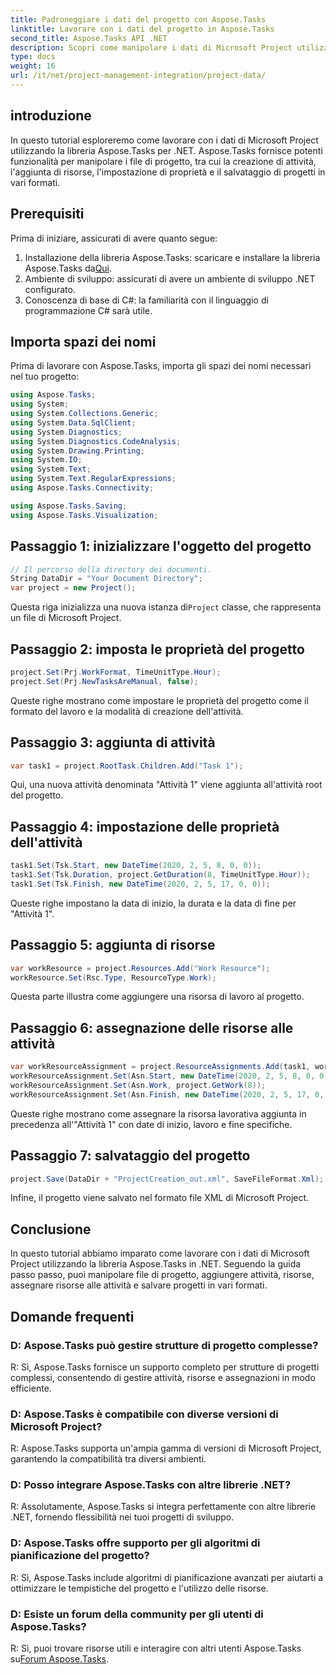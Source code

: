 ```yaml
---
title: Padroneggiare i dati del progetto con Aspose.Tasks
linktitle: Lavorare con i dati del progetto in Aspose.Tasks
second_title: Aspose.Tasks API .NET
description: Scopri come manipolare i dati di Microsoft Project utilizzando Aspose.Tasks in .NET. Crea attività, aggiungi risorse e salva progetti con facilità.
type: docs
weight: 16
url: /it/net/project-management-integration/project-data/
---
```

## introduzione
In questo tutorial esploreremo come lavorare con i dati di Microsoft Project utilizzando la libreria Aspose.Tasks per .NET. Aspose.Tasks fornisce potenti funzionalità per manipolare i file di progetto, tra cui la creazione di attività, l'aggiunta di risorse, l'impostazione di proprietà e il salvataggio di progetti in vari formati.
## Prerequisiti
Prima di iniziare, assicurati di avere quanto segue:
1.  Installazione della libreria Aspose.Tasks: scaricare e installare la libreria Aspose.Tasks da[Qui](https://releases.aspose.com/tasks/net/).
2. Ambiente di sviluppo: assicurati di avere un ambiente di sviluppo .NET configurato.
3. Conoscenza di base di C#: la familiarità con il linguaggio di programmazione C# sarà utile.

## Importa spazi dei nomi
Prima di lavorare con Aspose.Tasks, importa gli spazi dei nomi necessari nel tuo progetto:
```csharp
using Aspose.Tasks;
using System;
using System.Collections.Generic;
using System.Data.SqlClient;
using System.Diagnostics;
using System.Diagnostics.CodeAnalysis;
using System.Drawing.Printing;
using System.IO;
using System.Text;
using System.Text.RegularExpressions;
using Aspose.Tasks.Connectivity;

using Aspose.Tasks.Saving;
using Aspose.Tasks.Visualization;
```

## Passaggio 1: inizializzare l'oggetto del progetto
```csharp
// Il percorso della directory dei documenti.
String DataDir = "Your Document Directory";
var project = new Project();
```
 Questa riga inizializza una nuova istanza di`Project` classe, che rappresenta un file di Microsoft Project.
## Passaggio 2: imposta le proprietà del progetto
```csharp
project.Set(Prj.WorkFormat, TimeUnitType.Hour);
project.Set(Prj.NewTasksAreManual, false);
```
Queste righe mostrano come impostare le proprietà del progetto come il formato del lavoro e la modalità di creazione dell'attività.
## Passaggio 3: aggiunta di attività
```csharp
var task1 = project.RootTask.Children.Add("Task 1");
```
Qui, una nuova attività denominata "Attività 1" viene aggiunta all'attività root del progetto.
## Passaggio 4: impostazione delle proprietà dell'attività
```csharp
task1.Set(Tsk.Start, new DateTime(2020, 2, 5, 8, 0, 0));
task1.Set(Tsk.Duration, project.GetDuration(8, TimeUnitType.Hour));
task1.Set(Tsk.Finish, new DateTime(2020, 2, 5, 17, 0, 0));
```
Queste righe impostano la data di inizio, la durata e la data di fine per "Attività 1".
## Passaggio 5: aggiunta di risorse
```csharp
var workResource = project.Resources.Add("Work Resource");
workResource.Set(Rsc.Type, ResourceType.Work);
```
Questa parte illustra come aggiungere una risorsa di lavoro al progetto.
## Passaggio 6: assegnazione delle risorse alle attività
```csharp
var workResourceAssignment = project.ResourceAssignments.Add(task1, workResource);
workResourceAssignment.Set(Asn.Start, new DateTime(2020, 2, 5, 8, 0, 0));
workResourceAssignment.Set(Asn.Work, project.GetWork(8));
workResourceAssignment.Set(Asn.Finish, new DateTime(2020, 2, 5, 17, 0, 0));
```
Queste righe mostrano come assegnare la risorsa lavorativa aggiunta in precedenza all'"Attività 1" con date di inizio, lavoro e fine specifiche.
## Passaggio 7: salvataggio del progetto
```csharp
project.Save(DataDir + "ProjectCreation_out.xml", SaveFileFormat.Xml);
```
Infine, il progetto viene salvato nel formato file XML di Microsoft Project.

## Conclusione
In questo tutorial abbiamo imparato come lavorare con i dati di Microsoft Project utilizzando la libreria Aspose.Tasks in .NET. Seguendo la guida passo passo, puoi manipolare file di progetto, aggiungere attività, risorse, assegnare risorse alle attività e salvare progetti in vari formati.
## Domande frequenti
### D: Aspose.Tasks può gestire strutture di progetto complesse?
R: Sì, Aspose.Tasks fornisce un supporto completo per strutture di progetti complessi, consentendo di gestire attività, risorse e assegnazioni in modo efficiente.
### D: Aspose.Tasks è compatibile con diverse versioni di Microsoft Project?
R: Aspose.Tasks supporta un'ampia gamma di versioni di Microsoft Project, garantendo la compatibilità tra diversi ambienti.
### D: Posso integrare Aspose.Tasks con altre librerie .NET?
R: Assolutamente, Aspose.Tasks si integra perfettamente con altre librerie .NET, fornendo flessibilità nei tuoi progetti di sviluppo.
### D: Aspose.Tasks offre supporto per gli algoritmi di pianificazione del progetto?
R: Sì, Aspose.Tasks include algoritmi di pianificazione avanzati per aiutarti a ottimizzare le tempistiche del progetto e l'utilizzo delle risorse.
### D: Esiste un forum della community per gli utenti di Aspose.Tasks?
 R: Sì, puoi trovare risorse utili e interagire con altri utenti Aspose.Tasks su[Forum Aspose.Tasks](https://forum.aspose.com/c/tasks/15).